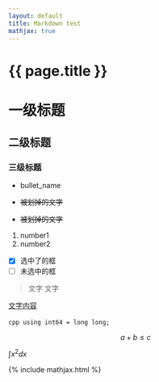 ```yaml
---
layout: default
title: Markdown test
mathjax: true
---
```


<h1>{{ page.title }}</h1>

# 一级标题

## 二级标题

### 三级标题

- bullet_name

- ~~被划掉的文字~~
- ~~被划掉的文字~~

1. number1
2. number2

- [x] 选中了的框
- [ ] 未选中的框

> 文字
> 文字

[文字内容](链接)

​```cpp
using int64 = long long;
​```

$$
a+b\le c
$$

$\int x^2 dx$

{% include mathjax.html %}